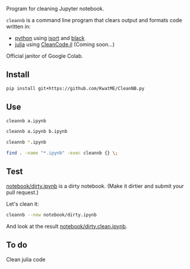 Program for cleaning Jupyter notebook.

`cleannb` is a command line program that clears output and formats code written in:
- [python](https://www.python.org) using [isort](https://github.com/timothycrosley/isort) and [black](https://github.com/ambv/black)
- [julia](https://julialang.org) using [CleanCode.jl](https://github.com/KwatME/CleanCode.jl) (Coming soon...)

Official janitor of Google Colab.

## Install

```sh
pip install git+https://github.com/KwatME/CleanNB.py
```

## Use

```sh
cleannb a.ipynb
```

```sh
cleannb a.ipynb b.ipynb
```

```sh
cleannb *.ipynb
```

```sh
find . -name "*.ipynb" -exec cleannb {} \;
```

## Test

[notebook/dirty.ipynb](notebook/dirty.ipynb) is a dirty notebook.
(Make it dirtier and submit your pull request.)

Let's clean it:

```sh
cleannb --new notebook/dirty.ipynb
```

And look at the result [notebook/dirty.clean.ipynb](notebook/dirty.clean.ipynb).

## To do

Clean julia code
